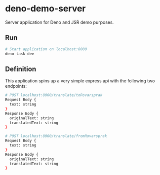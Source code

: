 # deno-demo-server

Server application for Deno and JSR demo purposes.

## Run

```bash
# Start application on localhost:8000
deno task dev
```

## Definition

This application spins up a very simple express api with the following two endpoints:

```bash
# POST localhost:8000/translate/toRovarsprak
Request Body {
  text: string
}
Response Body {
  originalText: string
  translatedText: string
}

# POST localhost:8000/translate/fromRovarsprak
Request Body {
  text: string
}
Response Body {
  originalText: string
  translatedText: string
}
```
